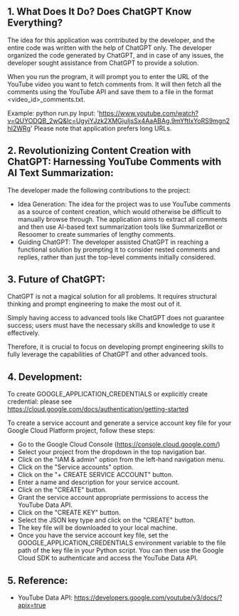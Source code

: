 ## 1. What Does It Do? Does ChatGPT Know Everything?
The idea for this application was contributed by the developer, and the 
entire code was written with the help of ChatGPT only. The developer 
organized the code generated by ChatGPT, and in case of any issues, the 
developer sought assistance from ChatGPT to provide a solution.

When you run the program, it will prompt you to enter the URL of the YouTube video you 
want to fetch comments from. It will then fetch all the comments using the YouTube API 
and save them to a file in the format <video_id>_comments.txt.

Example: python run.py
Input: 'https://www.youtube.com/watch?v=QUYODQB_2wQ&lc=UgyiYJzk2XMGjuIjsSx4AaABAg.9mYftIxYoRS9mgn2hI2WRg'
Please note that application prefers long URLs.

## 2. Revolutionizing Content Creation with ChatGPT: Harnessing YouTube Comments with AI Text Summarization:

The developer made the following contributions to the project:
* Idea Generation: The idea for the project was to use YouTube comments as a 
 source of content creation, which would otherwise be difficult to manually 
 browse through. The application aims to extract all comments and then use 
 AI-based text summarization tools like SummarizeBot or Resoomer to create 
 summaries of lengthy comments.
* Guiding ChatGPT: The developer assisted ChatGPT in reaching a functional 
 solution by prompting it to consider nested comments and replies, rather 
 than just the top-level comments initially considered.

## 3. Future of ChatGPT: 
ChatGPT is not a magical solution for all problems. It requires structural 
thinking and prompt engineering to make the most out of it. 

Simply having access to advanced tools like ChatGPT does not guarantee success; users must 
have the necessary skills and knowledge to use it effectively. 

Therefore, it is crucial to focus on developing prompt engineering skills to fully leverage 
the capabilities of ChatGPT and other advanced tools.


## 4. Development:
To create GOOGLE_APPLICATION_CREDENTIALS or explicitly create credential: please see https://cloud.google.com/docs/authentication/getting-started

To create a service account and generate a service account key file for your Google Cloud Platform project, follow these steps:

* Go to the Google Cloud Console (https://console.cloud.google.com/)
* Select your project from the dropdown in the top navigation bar.
* Click on the "IAM & admin" option from the left-hand navigation menu.
* Click on the "Service accounts" option.
* Click on the "+ CREATE SERVICE ACCOUNT" button.
* Enter a name and description for your service account.
* Click on the "CREATE" button.
* Grant the service account appropriate permissions to access the YouTube Data API.
* Click on the "CREATE KEY" button.
* Select the JSON key type and click on the "CREATE" button.
* The key file will be downloaded to your local machine.
* Once you have the service account key file, set the GOOGLE_APPLICATION_CREDENTIALS environment variable to the file path of the key file in your Python script. You can then use the Google Cloud SDK to authenticate and access the YouTube Data API.

## 5. Reference:
* YouTube Data API: https://developers.google.com/youtube/v3/docs/?apix=true